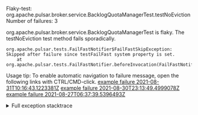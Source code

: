         
Flaky-test: org.apache.pulsar.broker.service.BacklogQuotaManagerTest.testNoEviction
Number of failures: 3

org.apache.pulsar.broker.service.BacklogQuotaManagerTest is flaky. The testNoEviction test method fails sporadically.

```
org.apache.pulsar.tests.FailFastNotifier$FailFastSkipException: Skipped after failure since testFailFast system property is set.
	at org.apache.pulsar.tests.FailFastNotifier.beforeInvocation(FailFastNotifier.java:88)

```

Usage tip: To enable automatic navigation to failure message, open the following links with CTRL/CMD-click.
[example failure 2021-08-31T10:16:43.1223381Z](https://github.com/apache/pulsar/runs/3471501156?check_suite_focus=true#step:10:2189)
[example failure 2021-08-30T23:13:49.4999078Z](https://github.com/apache/pulsar/runs/3467152431?check_suite_focus=true#step:9:1499)
[example failure 2021-08-27T06:37:39.5396493Z](https://github.com/apache/pulsar/runs/3440411059?check_suite_focus=true#step:9:3421)


<details>
<summary>Full exception stacktrace</summary>
<code><pre>
org.apache.pulsar.tests.FailFastNotifier$FailFastSkipException: Skipped after failure since testFailFast system property is set.
	at org.apache.pulsar.tests.FailFastNotifier.beforeInvocation(FailFastNotifier.java:88)

</pre></code>
</details>

